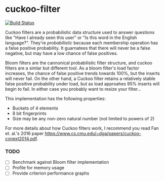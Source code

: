 # cuckoo-filter

[![Build Status](https://travis-ci.org/ChrisCoffey/cuckoo-filter.svg?branch=master)](https://travis-ci.org/ChrisCoffey/cuckoo-filter)

Cuckoo filters are a probabilistic data structure used to answer questions like "Have I already seen this user" or "Is this word in the English language?". They're _probabilistic_ because each membership operation has a false positive probability. It guarnatees that there will never be a false negative, but may have a low chance of false positives.

Bloom filters are the cannonical probabilistic filter structure, and cuckoo filters are a simlar but different tool. As a bloom filter's load factor increases, the chance of false positive trends towards 100%, but the inserts will never fail. On the other hand, a Cuckoo filter retains a relatively stable false positive probability under load, but as load approahes 95% inserts will begin to fail. In either case you probably want to resize your filter...

This implementation has the following properties:
- Buckets of 4 elements
- 8 bit fingerprints
- Size may be any non-zero natural number (not limited to powers of 2)

For more details about how Cuckoo filters work, I recommend you read Fan et. al.'s 2016 paper https://www.cs.cmu.edu/~dga/papers/cuckoo-conext2014.pdf.

### TODO
- [ ] Benchmark against Bloom filter implementation
- [ ] Profile for memory usage
- [ ] Provide criterion performance graphs
